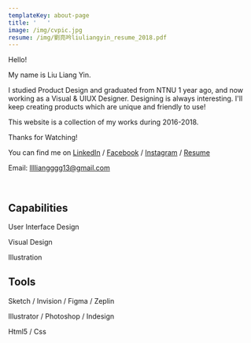 ```yaml
---
templateKey: about-page
title: '   '
image: /img/cvpic.jpg
resume: /img/劉亮吟liuliangyin_resume_2018.pdf
---
```

Hello! 

My name is Liu Liang Yin.

I studied Product Design and graduated from NTNU 1 year ago, and now working as a Visual & UIUX  Designer. Designing is always interesting. I'll keep creating  products which are unique and friendly to use! 

This website is a collection of my works during 2016-2018.

Thanks for Watching!

You can find me on [LinkedIn](linkedin.com/in/liuliangyin)  / [Facebook](https://www.facebook.com/LIULIANGYIN)  / [Instagram](https://www.instagram.com/liang_yin_liu/) / [Resume](https://liuliangyin.com/img/%E5%8A%89%E4%BA%AE%E5%90%9Fliuliangyin_resume_2018.pdf) 

Email: lllliangggg13@gmail.com

<br/>

## Capabilities

User Interface Design

Visual Design

Illustration

## Tools

Sketch / Invision / Figma / Zeplin 

Illustrator / Photoshop / Indesign

Html5 / Css
